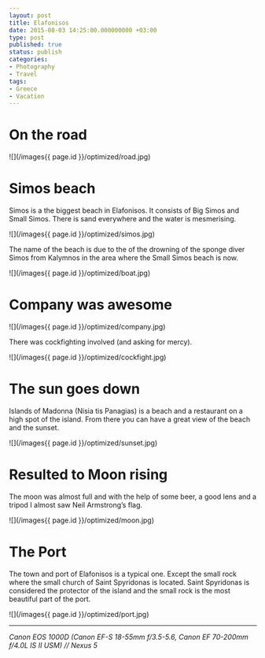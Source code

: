 ```yaml
---
layout: post
title: Elafonisos
date: 2015-08-03 14:25:00.000000000 +03:00
type: post
published: true
status: publish
categories:
- Photography
- Travel
tags:
- Greece
- Vacation
---
```


# On the road

![](/images{{ page.id }}/optimized/road.jpg)

# Simos beach

Simos is a the biggest beach in Elafonisos. It consists of Big Simos and Small Simos. There is sand everywhere and the water is mesmerising.

![](/images{{ page.id }}/optimized/simos.jpg)

The name of the beach is due to the of the drowning of the sponge diver Simos from Kalymnos in the area where the Small Simos beach is now.

![](/images{{ page.id }}/optimized/boat.jpg)

# Company was awesome

![](/images{{ page.id }}/optimized/company.jpg)

There was cockfighting involved (and asking for mercy).

![](/images{{ page.id }}/optimized/cockfight.jpg)

# The sun goes down

Islands of Madonna (Nisia tis Panagias) is a beach and a restaurant on a high spot of the island. From there you can have a great view of the beach and the sunset.

![](/images{{ page.id }}/optimized/sunset.jpg)

# Resulted to Moon rising

The moon was almost full and with the help of some beer, a good lens and a tripod I almost saw Neil Armstrong’s flag.

![](/images{{ page.id }}/optimized/moon.jpg)

# The Port

The town and port of Elafonisos is a typical one. Except the small rock where the small church of Saint Spyridonas is located. Saint Spyridonas is considered the protector of the island and the small rock is the most beautiful part of the port.

![](/images{{ page.id }}/optimized/port.jpg)

---
_Canon EOS 1000D (Canon EF-S 18-55mm f/3.5-5.6, Canon EF 70-200mm f/4.0L IS II USM) // Nexus 5_
